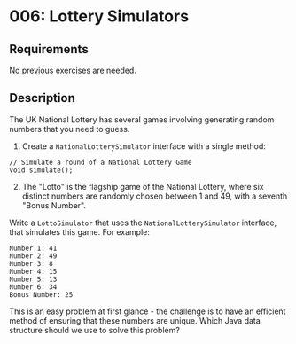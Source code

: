 # 006: Lottery Simulators

## Requirements

No previous exercises are needed.

## Description

The UK National Lottery has several games involving generating random numbers that you need to guess.

1. Create a `NationalLotterySimulator` interface with a single method:

```
// Simulate a round of a National Lottery Game
void simulate();
```

2. The "Lotto" is the flagship game of the National Lottery, where six distinct numbers are randomly chosen between 1 and 49, with a seventh "Bonus Number".

Write a `LottoSimulator` that uses the `NationalLotterySimulator` interface, that simulates this game. For example:

```
Number 1: 41
Number 2: 49
Number 3: 8
Number 4: 15
Number 5: 13
Number 6: 34
Bonus Number: 25
```

This is an easy problem at first glance - the challenge is to have an efficient method of ensuring that
these numbers are unique. Which Java data structure should we use to solve this problem?